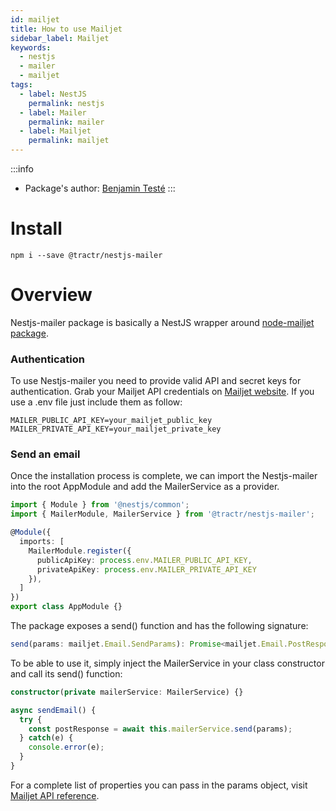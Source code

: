 ```yaml
---
id: mailjet
title: How to use Mailjet
sidebar_label: Mailjet
keywords: 
  - nestjs
  - mailer
  - mailjet
tags:
  - label: NestJS
    permalink: nestjs
  - label: Mailer
    permalink: mailer
  - label: Mailjet
    permalink: mailjet
---
```


:::info
- Package's author: [Benjamin Testé](https://github.com/benjamin1555)
:::


# Install

`npm i --save @tractr/nestjs-mailer`

# Overview

Nestjs-mailer package is basically a NestJS wrapper around [node-mailjet package](https://www.npmjs.com/package/node-mailjet).

### Authentication

To use Nestjs-mailer you need to provide valid API and secret keys for authentication. Grab your Mailjet API credentials on [Mailjet website](https://app.mailjet.com/).
If you use a .env file just include them as follow:

```
MAILER_PUBLIC_API_KEY=your_mailjet_public_key  
MAILER_PRIVATE_API_KEY=your_mailjet_private_key
```

### Send an email

Once the installation process is complete, we can import the Nestjs-mailer into the root AppModule and add the MailerService as a provider.

``` typescript
import { Module } from '@nestjs/common';
import { MailerModule, MailerService } from '@tractr/nestjs-mailer';

@Module({
  imports: [
    MailerModule.register({ 
      publicApiKey: process.env.MAILER_PUBLIC_API_KEY, 
      privateApiKey: process.env.MAILER_PRIVATE_API_KEY
    }),
  ]
})
export class AppModule {}
```

The package exposes a send() function and has the following signature:

``` typescript
send(params: mailjet.Email.SendParams): Promise<mailjet.Email.PostResponse | null> 
```

To be able to use it, simply inject the MailerService in your class constructor and call its send() function:

``` typescript
constructor(private mailerService: MailerService) {}

async sendEmail() {
  try {
    const postResponse = await this.mailerService.send(params);
  } catch(e) {
    console.error(e);
  }
}
```

For a complete list of properties you can pass in the params object, visit [Mailjet API reference](https://dev.mailjet.com/email/reference/send-emails#v3_1_post_send).